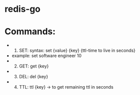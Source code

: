 # redis-go
# Commands:
- 1. SET: syntax: set {value} {key} {ttl-time to live in seconds}
- example: set software engineer 10
- 2. GET: get {key}
- 3. DEL: del {key}
- 4. TTL: ttl {key} -> to get remaining ttl in seconds
